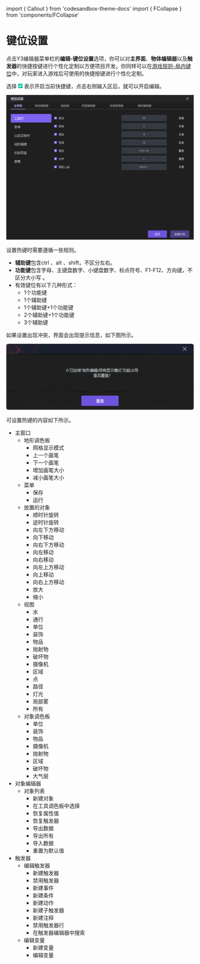 import { Callout } from 'codesandbox-theme-docs'
import { FCollapse } from 'components/FCollapse'

# 键位设置

点击Y3编辑器菜单栏的**编辑-键位设置**选项，你可以对**主界面**、**物体编辑器**以及**触发器**的快捷按键进行个性化定制以方便项目开发。你同样可以在[游戏规则-局内键位](./game-rule#局内键位)中，对玩家进入游戏后可使用的快捷按键进行个性化定制。

选择 ![common_checkbox_slc_v2](./icon-common/common_checkbox_slc_v2.png) 表示开启当前快捷键，点击右侧输入区后，就可以开启编辑。

![P12](./img/P12.png)

设置热键时需要遵循一些规则。
- **辅助键**包含ctrl 、alt 、shift，不区分左右。
- **功能键**包含字母、主键盘数字、小键盘数字、标点符号、F1-F12、方向键，不区分大小写 。
- 有效键位有以下几种形式：
   - 1个功能键 
   - 1个辅助键
   - 1个辅助键+1个功能键
   - 2个辅助键+1个功能键
   - 3个辅助键

如果设置出现冲突，界面会出现提示信息，如下图所示。

![P13](./img/P13.png)

可设置热键的内容如下所示。

<FCollapse title="Show table">

- 主窗口
   - 地形调色板
     - 网格显示模式
     - 上一个画笔
     - 下一个画笔
     - 增加画笔大小
     - 减小画笔大小
   - 菜单
     - 保存
     - 运行
   - 放置的对象
     - 顺时针旋转
     - 逆时针旋转
     - 向左下方移动
     - 向下移动
     - 向右下方移动
     - 向左移动
     - 向右移动
     - 向左上方移动
     - 向上移动
     - 向右上方移动
     - 放大
     - 缩小
   - 视图
     - 水
     - 通行
     - 单位
     - 装饰
     - 物品
     - 抛射物
     - 破坏物
     - 摄像机
     - 区域
     - 点
     - 路径
     - 灯光
     - 局部雾
     - 所有
   - 对象调色板
     - 单位
     - 装饰
     - 物品
     - 摄像机
     - 抛射物
     - 区域
     - 破坏物
     - 大气层
 - 对象编辑器
   - 对象列表
     - 新建对象
     - 在工具调色板中选择
     - 恢复属性值
     - 恢复触发器
     - 导出数据
     - 导出所有
     - 导入数据
     - 重置为默认值
 - 触发器
   - 编辑触发器
     - 新建触发器
     - 禁用触发器
     - 新建事件
     - 新建条件
     - 新建动作
     - 新建子触发器
     - 新建注释
     - 禁用触发器行
     - 在触发器编辑器中搜索
   - 编辑变量
     - 新建变量
     - 编辑变量
</FCollapse>